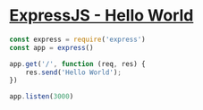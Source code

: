 # [ExpressJS - Hello World](https://www.tutorialspoint.com/expressjs/expressjs_hello_world.htm)

```javascript
const express = require('express')
const app = express()

app.get('/', function (req, res) {
    res.send('Hello World');
})

app.listen(3000)
```
